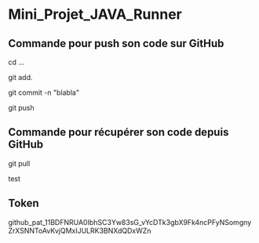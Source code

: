 # Mini_Projet_JAVA_Runner

## Commande pour push son code sur GitHub
cd ...

git add.

git commit -n "blabla"

git push

## Commande pour récupérer son code depuis GitHub
git pull

test

## Token

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
